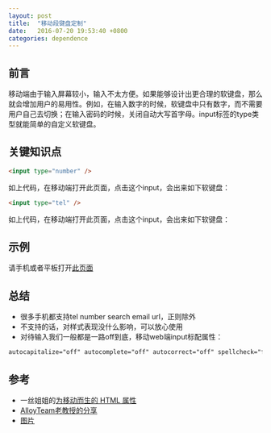 ```yaml
---
layout: post
title:  "移动段键盘定制"
date:   2016-07-20 19:53:40 +0800
categories: dependence
---
```


## 前言
移动端由于输入屏幕较小，输入不太方便。如果能够设计出更合理的软键盘，那么就会增加用户的易用性。例如，在输入数字的时候，软键盘中只有数字，而不需要用户自己去切换；在输入密码的时候，关闭自动大写首字母。input标签的type类型就能简单的自定义软键盘。

## 关键知识点

```html
<input type="number" />
```
如上代码，在移动端打开此页面，点击这个input，会出来如下软键盘：

```html
<input type="tel" />
```
如上代码，在移动端打开此页面，点击这个input，会出来如下软键盘：

## 示例
请手机或者平板打开[此页面](https://zhouzhongyuan.github.io/Soft-keyboard-style/)

## 总结
- 很多手机都支持tel number search email url，正则除外
- 不支持的话，对样式表现没什么影响，可以放心使用
- 对待输入我们一般都是一路off到底，移动web端input标配属性：

```html
autocapitalize="off" autocomplete="off" autocorrect="off" spellcheck="false"
```

##  参考
- 一丝姐姐的[为移动而生的 HTML 属性](https://github.com/yisibl/blog/issues/3)
- [AlloyTeam老教授的分享](http://www.imooc.com/video/10770/0)
- [图片](http://mobileinputtypes.com/)
